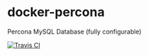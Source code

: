 # docker-percona
Percona MySQL Database (fully configurable)


[![Travis CI](https://img.shields.io/travis/rusxakep/docker-percona/master.svg)](https://travis-ci.org/rusxakep/docker-percona/branches)
